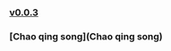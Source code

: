 ### [v0.0.3](https://github.com/littleflute/english/edit/master/README.md)
### [Chao qing song](Chao qing song)
